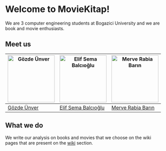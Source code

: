 # Welcome to MovieKitap!
We are 3 computer engineering students at Bogazici University and we are book and movie enthusiasts.
## Meet us
<img src="https://avatars.githubusercontent.com/GozdeUnver" alt="Gözde Ünver" width="150">|<img src="https://avatars.githubusercontent.com/u/19885359?v=4" alt="Elif Sema Balcıoğlu" width="150">|<img src="https://avatars.githubusercontent.com/u/35612610?v=4" alt="Merve Rabia Barın" width="150">|
|---|---|---|
|[Gözde Ünver](https://github.com/GozdeUnver)|[Elif Sema Balcıoğlu](https://github.com/fileames)|[Merve Rabia Barın](https://github.com/mrabiabrn)|
## What we do
We write our analysis on books and movies that 
we choose on the wiki pages that are present on the [wiki](https://github.com/GozdeUnver/MovieKitap/wiki) section. 
